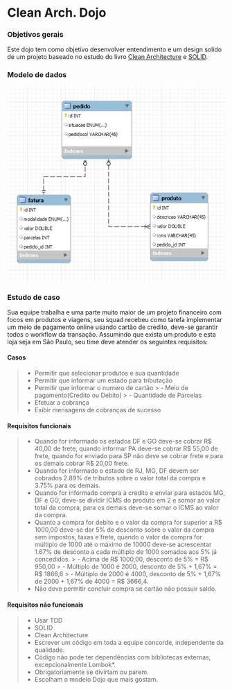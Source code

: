 # Clean Arch. Dojo

### Objetivos gerais
Este dojo tem como objetivo desenvolver entendimento e um design solido de um projeto baseado no estudo do livro [Clean Architecture](https://www.amazon.com.br/Clean-Architecture-Craftsmans-Software-Structure-ebook/dp/B075LRM681/ref=asc_df_B075LRM681/?tag=googleshopp00-20&linkCode=df0&hvadid=379725685153&hvpos=&hvnetw=g&hvrand=14218642289539629535&hvpone=&hvptwo=&hvqmt=&hvdev=c&hvdvcmdl=&hvlocint=&hvlocphy=20088&hvtargid=pla-406131052745&psc=1) e [SOLID](https://www.amazon.com.br/Clean-Code-Handbook-Software-Craftsmanship-ebook/dp/B001GSTOAM/ref=pd_sim_351_1/140-5095746-4976859?_encoding=UTF8&pd_rd_i=B001GSTOAM&pd_rd_r=4c433c94-00fb-404e-8493-a36ad5fea146&pd_rd_w=l5fQN&pd_rd_wg=t4uJk&pf_rd_p=1dd738b7-cb33-4745-82d8-d54bbfb14c91&pf_rd_r=0XVFWVD64PQE87NSKTGQ&psc=1&refRID=0XVFWVD64PQE87NSKTGQ).
### Modelo de dados
![](modelo-dados.PNG)
### Estudo de caso
Sua equipe trabalha e uma parte muito maior de um projeto financeiro com focos em produtos e viagens, seu squad recebeu como tarefa implementar um meio de pagamento online usando cartão de credito, deve-se garantir todos o workflow da transação. Assumindo que exista um produto e esta loja seja em São Paulo, seu time deve atender os seguintes requisitos:
#### Casos
> - Permitir que selecionar produtos e sua quantidade
> - Permitir que informar um estado para tributação
> - Permitir que informar o numero de cartão
	> 	- Meio de pagamento(Credito ou Debito)
	>	- Quantidade de Parcelas
> - Efetuar a cobrança
> - Exibir mensagens de cobranças de sucesso

#### Requisitos funcionais
> - Quando for informado os estados DF e GO deve-se cobrar R$ 40,00 de frete, quando informar PA deve-se cobrar R$ 55,00 de frete, quando for enviado para SP não deve se cobrar frete e para os demais cobrar R$ 20,00 frete.
> - Quando for informado o estado de RJ, MG, DF devem ser cobrados 2.89% de tributos sobre o valor total da compra e 3.75% para os demais.
>  - Quando for informado compra a credito e enviar para estados MG, DF e GO, deve-se dividir ICMS do produto em 2 e somar ao valor total da compra, para os demais deve-se somar o ICMS ao valor da compra.
>  - Quanto a compra for debito e o valor da compra for superior a R$ 1000,00 deve-se dar 5% de desconto sobre o valor da compra sem impostos, taxas e frete, quando o valor da compra for múltiplo de 1000 até o máximo de 10000 deve-se acrescentar 1.67% de desconto a cada múltiplo de 1000 somados aos 5% já concedidos.
	>	 - Acima de R$ 1000,00, desconto de 5% = R$ 950,00
	>	 - Múltiplo de 1000 é 2000, desconto de 5% + 1,67% = R$ 1866,6
	>	 - Múltiplo de 2000 é 4000, desconto de 5% + 1,67% de 2000 + 1,67% de 4000 = R$ 3666,4.
> - Não deve permitir concluir compra se cartão não possuir saldo.

#### Requisitos não funcionais
> - Usar TDD
> - SOLID
> - Clean Architecture
> - Escrever um código em toda a equipe concorde, independente da qualidade.
> - Código não pode ter dependências com bibliotecas externas, excepcionalmente Lombok*.
> - Obrigatoriamente se divirtam ou parem.
> - Escolham o modelo Dojo que mais gostam.